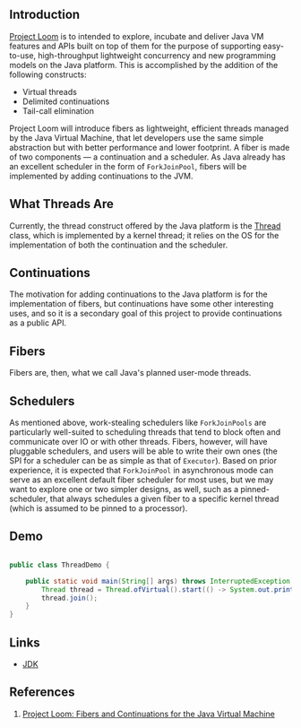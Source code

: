 ## Introduction

[Project Loom](https://cr.openjdk.java.net/~rpressler/loom/Loom-Proposal.html) is to intended to explore, incubate and deliver Java VM features and APIs built on top of them for the purpose of supporting easy-to-use, high-throughput lightweight concurrency and new programming models on the Java platform. This is accomplished by the addition of the following constructs:

- Virtual threads
- Delimited continuations
- Tail-call elimination

Project Loom will introduce fibers as lightweight, efficient threads managed by the Java Virtual Machine, that let developers use the same simple abstraction but with better performance and lower footprint.
A fiber is made of two components — a continuation and a scheduler.
As Java already has an excellent scheduler in the form of `ForkJoinPool`, fibers will be implemented by adding continuations to the JVM.

## What Threads Are

Currently, the thread construct offered by the Java platform is the [Thread](/docs/CS/Java/JDK/Concurrency/Thread.md) class, which is implemented by a kernel thread; it relies on the OS for the implementation of both the continuation and the scheduler.

## Continuations

The motivation for adding continuations to the Java platform is for the implementation of fibers, but continuations have some other interesting uses, and so it is a secondary goal of this project to provide continuations as a public API.

## Fibers

Fibers are, then, what we call Java's planned user-mode threads.

## Schedulers

As mentioned above, work-stealing schedulers like `ForkJoinPools` are particularly well-suited to scheduling threads that tend to block often and communicate over IO or with other threads. Fibers, however, will have pluggable schedulers, and users will be able to write their own ones (the SPI for a scheduler can be as simple as that of `Executor`). Based on prior experience, it is expected that `ForkJoinPool` in asynchronous mode can serve as an excellent default fiber scheduler for most uses, but we may want to explore one or two simpler designs, as well, such as a pinned-scheduler, that always schedules a given fiber to a specific kernel thread (which is assumed to be pinned to a processor).


## Demo

```java

public class ThreadDemo {

    public static void main(String[] args) throws InterruptedException {
        Thread thread = Thread.ofVirtual().start(() -> System.out.println("Hello"));
        thread.join();
    }
}
```

## Links

- [JDK](/docs/CS/Java/JDK/JDK.md)

## References
1. [Project Loom: Fibers and Continuations for the Java Virtual Machine](https://cr.openjdk.java.net/~rpressler/loom/Loom-Proposal.html)